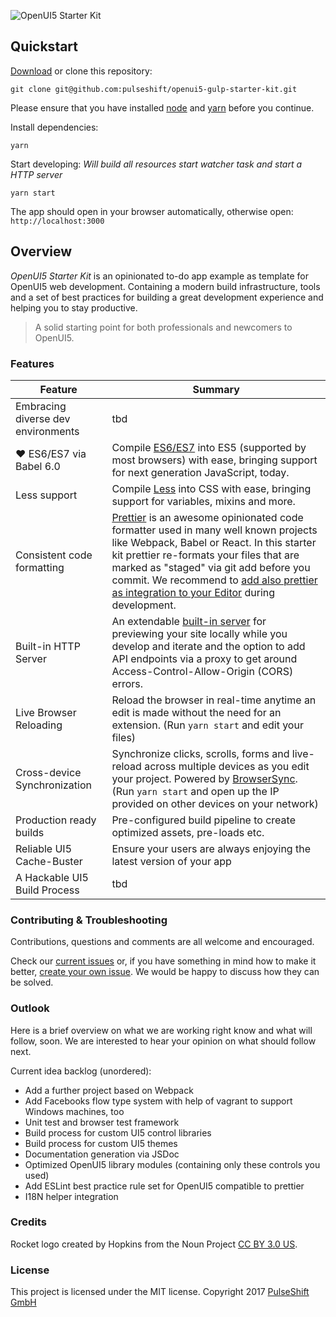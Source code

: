 <!--[![GitHub release](https://img.shields.io/github/tag/pulseshift/openui5-gulp-starter-kit.svg?style=flat)]()
 [![Github All Releases](https://img.shields.io/github/downloads/pulseshift/openui5-gulp-starter-kit/total.svg?style=flat)]()
[![styled with prettier](https://img.shields.io/badge/styled_with-prettier-ff69b4.svg?style=flat)](#badge)
[![made with love](https://img.shields.io/badge/made%20with%20love-❤-FF1744.svg?style=flat)]()-->

![OpenUI5 Starter Kit](https://github.com/pulseshift/openui5-gulp-starter-kit/raw/master/UI5StarterKit.png)

## Quickstart

[Download](https://github.com/pulseshift/openui5-gulp-starter-kit/archive/master.zip) or clone this repository:
```
git clone git@github.com:pulseshift/openui5-gulp-starter-kit.git
```

Please ensure that you have installed [node](https://nodejs.org/en/) and [yarn](https://yarnpkg.com/en/docs/install) before you continue.

Install dependencies:
```
yarn
```
Start developing:
_Will build all resources start watcher task and start a HTTP server_
```
yarn start
```

The app should open in your browser automatically, otherwise open: `http://localhost:3000`

## Overview

*OpenUI5 Starter Kit* is an opinionated to-do app example as template for OpenUI5 web development. Containing a modern build infrastructure, tools and a set of best practices for building a great development experience and helping you to stay productive.

> A solid starting point for both professionals and newcomers to OpenUI5.


### Features

| Feature                                | Summary                                                                                                                                                                                                                                                     |
|----------------------------------------|-------------------------------------------------------------------------------------------------------------------------------------------------------------------------------------------------------------------------------------------------------------|
| Embracing diverse dev environments                     | tbd                                                                                                                                              |
| ❤ ES6/ES7 via Babel 6.0 | Compile [ES6/ES7](https://babeljs.io) into ES5 (supported by most browsers) with ease, bringing support for next generation JavaScript, today.                          |
| Less support                           | Compile [Less](http://lesscss.org) into CSS with ease, bringing support for variables, mixins and more.                                                                                                    |
| Consistent code formatting               | [Prettier](https://github.com/prettier/prettier) is an awesome opinionated code formatter used in many well known projects like Webpack, Babel or React. In this starter kit prettier re-formats your files that are marked as "staged" via git add before you commit. We recommend to [add also prettier as integration to your Editor](https://github.com/prettier/prettier) during development.                                                                                               |
| Built-in HTTP Server                   | An extendable [built-in server](https://www.browsersync.io) for previewing your site locally while you develop and iterate and the option to add API endpoints via a proxy to get around Access-Control-Allow-Origin (CORS) errors.                                                                                                                                                                            |
| Live Browser Reloading                 | Reload the browser in real-time anytime an edit is made without the need for an extension. (Run `yarn start` and edit your files)                                                                                                                           |
| Cross-device Synchronization           | Synchronize clicks, scrolls, forms and live-reload across multiple devices as you edit your project. Powered by [BrowserSync](http://browsersync.io). (Run `yarn start` and open up the IP provided on other devices on your network)                       |
| Production ready builds                     | Pre-configured build pipeline to create optimized assets, pre-loads etc.                                                                                                                                              |
| Reliable UI5 Cache-Buster                     | Ensure your users are always enjoying the latest version of your app                                                                                                                                              |
| A Hackable UI5 Build Process                     | tbd                                                                                                                                              |

<!-- | Code Linting               | JavaScript code linting is done using [ESLint](http://eslint.org) - a pluggable linter tool for identifying and reporting on patterns in JavaScript. Run `yarn test` to lint your repository.                                                                         | -->


### Contributing & Troubleshooting

Contributions, questions and comments are all welcome and encouraged.

Check our [current issues](https://github.com/pulseshift/openui5-gulp-starter-kit/issues) or, if you have something in mind how to make it better, [create your own issue](https://github.com/pulseshift/openui5-gulp-starter-kit/issues/new). We would be happy to discuss how they can be solved.

### Outlook

Here is a brief overview on what we are working right know and what will follow, soon. We are interested to hear your opinion on what should follow next.

Current idea backlog (unordered):
- Add a further project based on Webpack
- Add Facebooks flow type system with help of vagrant to support Windows machines, too
- Unit test and browser test framework
- Build process for custom UI5 control libraries
- Build process for custom UI5 themes
- Documentation generation via JSDoc
- Optimized OpenUI5 library modules (containing only these controls you used)
- Add ESLint best practice rule set for OpenUI5 compatible to prettier
- I18N helper integration

### Credits

Rocket logo created by Hopkins from the Noun Project [CC BY 3.0 US](https://creativecommons.org/licenses/by/3.0/us/).

### License

This project is licensed under the MIT license.
Copyright 2017 [PulseShift GmbH](https://pulseshift.com/en/index.html)
